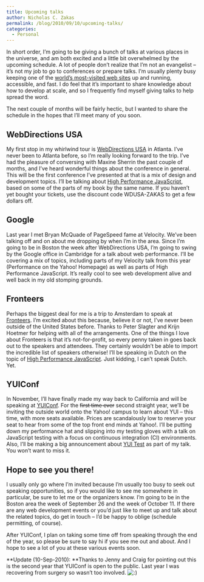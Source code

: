 ```yaml
---
title: Upcoming talks
author: Nicholas C. Zakas
permalink: /blog/2010/09/10/upcoming-talks/
categories:
  - Personal
---
```

In short order, I&#8217;m going to be giving a bunch of talks at various places in the universe, and am both excited and a little bit overwhelmed by the upcoming schedule. A lot of people don&#8217;t realize that I&#8217;m not an evangelist &#8211; it&#8217;s not my job to go to conferences or prepare talks. I&#8217;m usually plenty busy keeping one of the [world&#8217;s most-visited web sites][1] up and running, accessible, and fast. I do feel that it&#8217;s important to share knowledge about how to develop at scale, and so I frequently find myself giving talks to help spread the word.

The next couple of months will be fairly hectic, but I wanted to share the schedule in the hopes that I&#8217;ll meet many of you soon.

## WebDirections USA

My first stop in my whirlwind tour is [WebDirections USA][2] in Atlanta. I&#8217;ve never been to Atlanta before, so I&#8217;m really looking forward to the trip. I&#8217;ve had the pleasure of conversing with Maxine Sherrin the past couple of months, and I&#8217;ve heard wonderful things about the conference in general. This will be the first conference I&#8217;ve presented at that is a mix of design and development topics. I&#8217;ll be talking about [High Performance JavaScript][3], based on some of the parts of my book by the same name. If you haven&#8217;t yet bought your tickets, use the discount code WDUSA-ZAKAS to get a few dollars off.

## Google

Last year I met Bryan McQuade of PageSpeed fame at Velocity. We&#8217;ve been talking off and on about me dropping by when I&#8217;m in the area. Since I&#8217;m going to be in Boston the week after WebDirections USA, I&#8217;m going to swing by the Google office in Cambridge for a talk about web performance. I&#8217;ll be covering a mix of topics, including parts of my Velocity talk from this year (Performance on the Yahoo! Homepage) as well as parts of High Performance JavaScript. It&#8217;s really cool to see web development alive and well back in my old stomping grounds.

## Fronteers

Perhaps the biggest deal for me is a trip to Amsterdam to speak at [Fronteers][4]. I&#8217;m excited about this because, believe it or not, I&#8217;ve never been outside of the United States before. Thanks to Peter Slagter and Krijn Hoetmer for helping with all of the arrangements. One of the things I love about Fronteers is that it&#8217;s not-for-profit, so every penny taken in goes back out to the speakers and attendees. They certainly wouldn&#8217;t be able to import the incredible list of speakers otherwise! I&#8217;ll be speaking in Dutch on the topic of [High Performance JavaScript][5]. Just kidding, I can&#8217;t speak Dutch. Yet.

## YUIConf

In November, I&#8217;ll have finally made my way back to California and will be speaking at [YUIConf][6]. For the <del>first time ever</del> second straight year, we&#8217;ll be inviting the outside world onto the Yahoo! campus to learn about YUI &#8211; this time, with more seats available. Prices are scandalously low to reserve your seat to hear from some of the top front end minds at Yahoo!. I&#8217;ll be putting down my performance hat and slipping into my testing gloves with a talk on JavaScript testing with a focus on continuous integration (CI) environments. Also, I&#8217;ll be making a big announcement about [YUI Test][7] as part of my talk. You won&#8217;t want to miss it.

## Hope to see you there!

I usually only go where I&#8217;m invited because I&#8217;m usually too busy to seek out speaking opportunities, so if you would like to see me somewhere in particular, be sure to let me or the organizers know. I&#8217;m going to be in the Boston area the week of September 26 and the week of October 11. If there are any web development events or you&#8217;d just like to meet up and talk about the related topics, do get in touch &#8211; I&#8217;d be happy to oblige (schedule permitting, of course).

After YUIConf, I plan on taking some time off from speaking through the end of the year, so please be sure to say hi if you see me out and about. And I hope to see a lot of you at these various events soon.

**Update (10-Sep-2010): **Thanks to Jenny and Craig for pointing out this is the second year that YUIConf is open to the public. Last year I was recovering from surgery so wasn&#8217;t too involved. <img src="{{site.url}}/blog/wp-includes/images/smilies/icon_smile.gif" alt=":)" class="wp-smiley" />

 [1]: http://www.yahoo.com
 [2]: http://usa10.webdirections.org/
 [3]: http://usa10.webdirections.org/program/development#high-performance-javascript
 [4]: http://fronteers.nl/congres/2010
 [5]: http://fronteers.nl/congres/2010/sessions#high-performance-javascript
 [6]: http://www.yuiblog.com/blog/2010/09/09/register-now-for-yuiconf-2010/
 [7]: http://developer.yahoo.com/yui/3/test/

